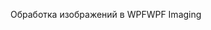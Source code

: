 <span data-ttu-id="03188-101">Обработка изображений в WPF</span><span class="sxs-lookup"><span data-stu-id="03188-101">WPF Imaging</span></span>